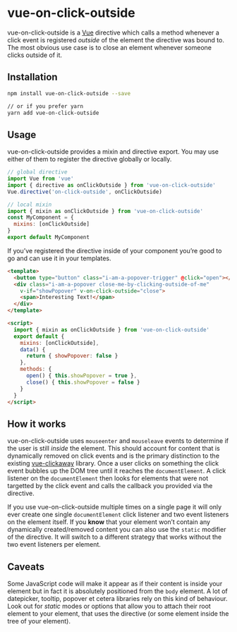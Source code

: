 # vue-on-click-outside

vue-on-click-outside is a [Vue](https://vuejs.org/) directive which calls a method whenever a click event is registered *outside* of the element the directive was bound to. The most obvious use case is to close an element whenever someone clicks outside of it.

## Installation

```bash
npm install vue-on-click-outside --save

// or if you prefer yarn
yarn add vue-on-click-outside
```

## Usage

vue-on-click-outside provides a mixin and directive export. You may use either of them to register the directive globally or locally.

```js
// global directive
import Vue from 'vue'
import { directive as onClickOutside } from 'vue-on-click-outside' 
Vue.directive('on-click-outside', onClickOutside)

// local mixin
import { mixin as onClickOutside } from 'vue-on-click-outside'
const MyComponent = {
  mixins: [onClickOutside]
}
export default MyComponent
```

If you’ve registered the directive inside of your component you’re good to go and can use it in your templates.

```html
<template>
  <button type="button" class="i-am-a-popover-trigger" @click="open"></button>  
  <div class="i-am-a-popover close-me-by-clicking-outside-of-me" 
    v-if="showPopover" v-on-click-outside="close">
    <span>Interesting Text!</span>
  </div>
</template>

<script>
  import { mixin as onClickOutside } from 'vue-on-click-outside'
  export default {
    mixins: [onClickOutside],
    data() {
      return { showPopover: false }
    },
    methods: {
      open() { this.showPopover = true },
      close() { this.showPopover = false }
    }
  }
</script>
```

## How it works 

vue-on-click-outside uses `mouseenter` and `mouseleave` events to determine if the user is still *inside* the element. This should account for content that is dynamically removed on click events and is the primary distinction to the existing [vue-clickaway](https://github.com/simplesmiler/vue-clickaway) library.
Once a user clicks on something the click event bubbles up the DOM tree until it reaches the `documentElement`. A click listener on the `documentElement` then looks for elements that were not targetted by the click event and calls the callback you provided via the directive.
 
If you use vue-on-click-outside multiple times on a single page it will only ever create one single `documentElement` click listener and two event listeners on the element itself. If you **know** that your element won’t contain any dynamically created/removed content you can also use the `static` modifier of the directive. It will switch to a different strategy that works without the two event listeners per element. 
 
## Caveats
 
Some JavaScript code will make it appear as if their content is inside your element but in fact it is absolutely positioned from the `body` element. A lot of datepicker, tooltip, popover et cetera libraries rely on this kind of behaviour. Look out for *static* modes or options that allow you to attach their root element to your element, that uses the directive (or some element inside the tree of your element). 
